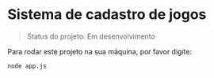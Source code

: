 <h1>Sistema de cadastro de jogos</h1>

> Status do projeto: Em desenvolvimento

Para rodar este projeto na sua máquina, por favor digite:

```
node app.js
``` 
